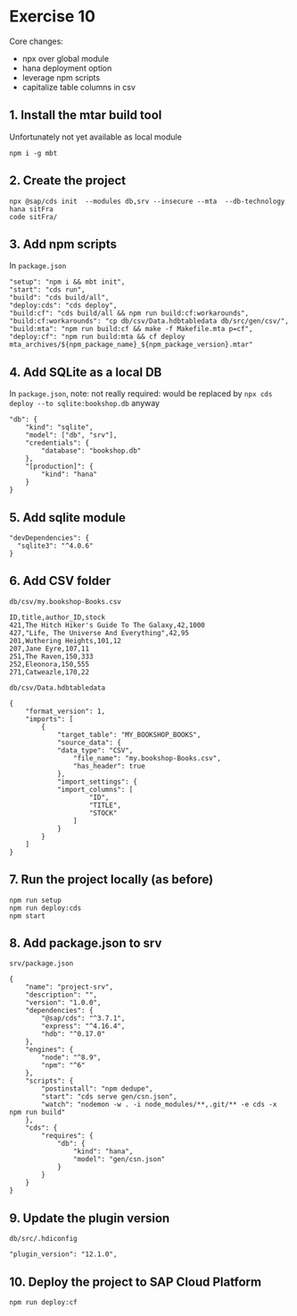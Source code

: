 # Exercise 10

Core changes:
*  npx over global module
*  hana deployment option
*  leverage npm scripts
*  capitalize table columns in csv


## 1. Install the mtar build tool
Unfortunately not yet available as local module
```
npm i -g mbt
```

## 2. Create the project
```
npx @sap/cds init  --modules db,srv --insecure --mta  --db-technology hana sitFra
code sitFra/
```

## 3. Add npm scripts
In `package.json`
```
"setup": "npm i && mbt init",
"start": "cds run",
"build": "cds build/all",
"deploy:cds": "cds deploy",
"build:cf": "cds build/all && npm run build:cf:workarounds",
"build:cf:workarounds": "cp db/csv/Data.hdbtabledata db/src/gen/csv/",
"build:mta": "npm run build:cf && make -f Makefile.mta p=cf",
"deploy:cf": "npm run build:mta && cf deploy mta_archives/${npm_package_name}_${npm_package_version}.mtar"
```
## 4. Add SQLite as a local DB
In `package.json`, note: not really required: would be replaced by `npx cds deploy --to sqlite:bookshop.db` anyway
```
"db": {
    "kind": "sqlite",
    "model": ["db", "srv"],
    "credentials": {
        "database": "bookshop.db"
    },
    "[production]": {
        "kind": "hana"
    }
}
```
## 5. Add sqlite module
```
"devDependencies": {
  "sqlite3": "^4.0.6"
}
```
## 6. Add CSV folder
`db/csv/my.bookshop-Books.csv`
```
ID,title,author_ID,stock
421,The Hitch Hiker's Guide To The Galaxy,42,1000
427,"Life, The Universe And Everything",42,95
201,Wuthering Heights,101,12
207,Jane Eyre,107,11
251,The Raven,150,333
252,Eleonora,150,555
271,Catweazle,170,22
```
`db/csv/Data.hdbtabledata`
```
{
	"format_version": 1,
	"imports": [
		{
			"target_table": "MY_BOOKSHOP_BOOKS",
			"source_data": {
			"data_type": "CSV",
				"file_name": "my.bookshop-Books.csv",
				"has_header": true
			},
			"import_settings": {
			"import_columns": [
					"ID",
					"TITLE",
					"STOCK"
				]
			}
		}
	]
}

```

## 7. Run the project locally (as before)
```
npm run setup
npm run deploy:cds
npm start
```


## 8. Add package.json to srv
`srv/package.json`
```
{
    "name": "project-srv",
    "description": "",
    "version": "1.0.0",
    "dependencies": {
        "@sap/cds": "^3.7.1",
        "express": "^4.16.4",
        "hdb": "^0.17.0"
    },
    "engines": {
        "node": "^8.9",
        "npm": "^6"
    },
    "scripts": {
        "postinstall": "npm dedupe",
        "start": "cds serve gen/csn.json",
        "watch": "nodemon -w . -i node_modules/**,.git/** -e cds -x npm run build"
    },
    "cds": {
        "requires": {
            "db": {
                "kind": "hana",
                "model": "gen/csn.json"
            }
        }
    }
}
```

## 9. Update the plugin version
`db/src/.hdiconfig`
```
"plugin_version": "12.1.0",
```


## 10. Deploy the project to SAP Cloud Platform
```
npm run deploy:cf
```
